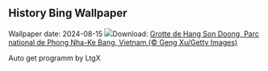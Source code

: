 ## History Bing Wallpaper
Wallpaper date: 2024-08-15
![](https://www.bing.com/th?id=OHR.HangCave_FR-FR1926415619_UHD.jpg&w=1000)Download: [Grotte de Hang Son Doong, Parc national de Phong Nha-Ke Bang, Vietnam (© Geng Xu/Getty Images)](https://www.bing.com/th?id=OHR.HangCave_FR-FR1926415619_UHD.jpg)

Auto get programm by LtgX
